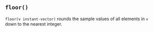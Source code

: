 ## `floor()`

`floor(v instant-vector)` rounds the sample values of all elements in `v` down
to the nearest integer.
